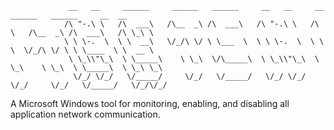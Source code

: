 				 __   __     ______     ______   ______     __   __     __     ______   ______     __  __    
				/\ "-.\ \   /\  ___\   /\__  _\ /\  ___\   /\ "-.\ \   /\ \   /\__  _\ /\  ___\   /\ \_\ \   
				\ \ \-.  \  \ \  __\   \/_/\ \/ \ \___  \  \ \ \-.  \  \ \ \  \/_/\ \/ \ \ \____  \ \  __ \  
				 \ \_\\"\_\  \ \_____\    \ \_\  \/\_____\  \ \_\\"\_\  \ \_\    \ \_\  \ \_____\  \ \_\ \_\ 
				  \/_/ \/_/   \/_____/     \/_/   \/_____/   \/_/ \/_/   \/_/     \/_/   \/_____/   \/_/\/_/ 
																											 

A Microsoft Windows tool for monitoring, enabling, and disabling all application network communication.

